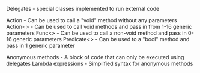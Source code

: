 Delegates - special classes implemented to run external code

Action - Can be used to call a "void" method without any parameters
Action<> - Can be used to call void methods and pass in from 1-16 generic parameters
Func<> - Can be used to call a non-void method and pass in 0-16 generic parameters
Predicate<> - Can be used to a "bool" method and pass in 1 generic parameter

Anonymous methods - A block of code that can only be executed using delegates
Lambda expressions - Simplified syntax for anonymous methods


